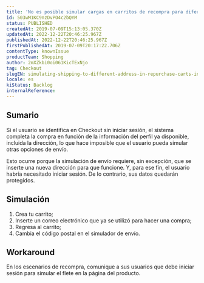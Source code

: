 ```yaml
---
title: 'No es posible simular cargas en carritos de recompra para diferentes direcciones'
id: 503wM1KC9nzDvPO4c2bQYM
status: PUBLISHED
createdAt: 2019-07-09T15:13:05.370Z
updatedAt: 2022-12-22T20:46:25.967Z
publishedAt: 2022-12-22T20:46:25.967Z
firstPublishedAt: 2019-07-09T20:17:22.706Z
contentType: knownIssue
productTeam: Shopping
author: 2mXZkbi0oi061KicTExNjo
tag: Checkout
slugEN: simulating-shipping-to-different-address-in-repurchase-carts-in-not-possible
locale: es
kiStatus: Backlog
internalReference: 
---
```


## Sumario

Si el usuario se identifica en Checkout sin iniciar sesión, el sistema completa la compra en función de la información del perfil ya disponible, incluida la dirección, lo que hace imposible que el usuario pueda simular otras opciones de envío.

Esto ocurre porque la simulación de envío requiere, sin excepción, que se inserte una nueva dirección para que funcione. Y, para ese fin, el usuario habría necesitado iniciar sesión. De lo contrario, sus datos quedarán protegidos.

## Simulación

1. Crea tu carrito;
2. Inserte un correo electrónico que ya se utilizó para hacer una compra;
3. Regresa al carrito;
4. Cambia el código postal en el simulador de envío.

## Workaround

En los escenarios de recompra, comunique a sus usuarios que debe iniciar sesión para simular el flete en la página del producto.

